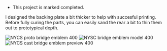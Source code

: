 * This project is marked completed.

I designed the backing plate a bit thicker to help with succesful printing.  Before fully curing the parts, you can easily sand the rear a bit to thin them out to prototypical depth.

![NYCS proto bridge emblem 400](https://github.com/user-attachments/assets/4de20e70-bb96-4b48-80ca-394741a803f0)
![NYSC bridge emblem model 400](https://github.com/user-attachments/assets/34c51909-c317-4a08-966e-d6087b4f9dfc)
![NYCS cast bridge emblem preview 400](https://github.com/user-attachments/assets/0b65c3ad-5f0e-4251-bc14-340b9af4b3b2)
